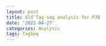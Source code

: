 ```yaml
---
layout: post
title: Old Tag-seq analysis for PJB
date: '2022-04-27'
categories: Analysis
tags: TagSeq
---
```

